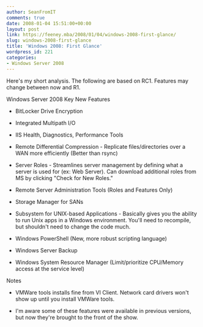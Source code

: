 ```yaml
---
author: SeanFromIT
comments: true
date: 2008-01-04 15:51:00+00:00
layout: post
link: https://feeney.mba/2008/01/04/windows-2008-first-glance/
slug: windows-2008-first-glance
title: 'Windows 2008: First Glance'
wordpress_id: 221
categories:
- Windows Server 2008
---
```


Here's my short analysis. The following are based on RC1. Features may change between now and R1.  
  
Windows Server 2008 Key New Features  
  


  * BitLocker Drive Encryption
  

  * Integrated Multipath I/O
  

  * IIS Health, Diagnostics, Performance Tools
  

  * Remote Differential Compression - Replicate files/directories over a WAN more efficiently (Better than rsync)
  

  * Server Roles - Streamlines server management by defining what a server is used for (ex: Web Server). Can download additional roles from MS by clicking "Check for New Roles."
  

  * Remote Server Administration Tools (Roles and Features Only)
  

  * Storage Manager for SANs
  

  * Subsystem for UNIX-based Applications - Basically gives you the ability to run Unix apps in a Windows environment. You'll need to recompile, but shouldn't need to change the code much.
  

  * Windows PowerShell (New, more robust scripting language)
  

  * Windows Server Backup
  

  * Windows System Resource Manager (Limit/prioritize CPU/Memory access at the service level)
  
  
Notes  
  


  * VMWare tools installs fine from VI Client. Network card drivers won't show up until you install VMWare tools.
  

  * I'm aware some of these features were available in previous versions, but now they're brought to the front of the show.
